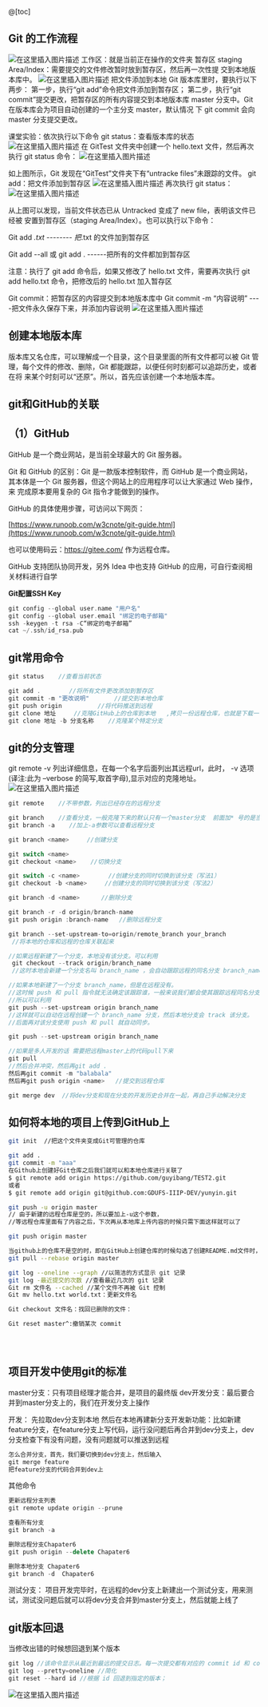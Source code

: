@[toc]

## Git 的工作流程
![在这里插入图片描述](https://img-blog.csdnimg.cn/d026e38579484a1ea577c5dd0ca132a2.png?x-oss-process=image/watermark,type_ZHJvaWRzYW5zZmFsbGJhY2s,shadow_50,text_Q1NETiBA55Wq6IyEd2t5,size_20,color_FFFFFF,t_70,g_se,x_16)
工作区：就是当前正在操作的文件夹
暂存区 staging Area/Index：需要提交的文件修改暂时放到暂存区，然后再一次性提 交到本地版本库中。
![在这里插入图片描述](https://img-blog.csdnimg.cn/58c5ef79b7b74381a8da19ca3bee297e.png?x-oss-process=image/watermark,type_ZHJvaWRzYW5zZmFsbGJhY2s,shadow_50,text_Q1NETiBA55Wq6IyEd2t5,size_20,color_FFFFFF,t_70,g_se,x_16)
把文件添加到本地 Git 版本库里时，要执行以下两步：
第一步，执行“git add”命令把文件添加到暂存区；
第二步，执行“git commit”提交更改，把暂存区的所有内容提交到本地版本库 master 分支中。Git 在版本库会为项目自动创建的一个主分支 master，默认情况 下 git commit 会向 master 分支提交更改。

课堂实验：依次执行以下命令
git status：查看版本库的状态
![在这里插入图片描述](https://img-blog.csdnimg.cn/b4930b18a0504ea2b67f8e28413aef7b.png?x-oss-process=image/watermark,type_ZHJvaWRzYW5zZmFsbGJhY2s,shadow_50,text_Q1NETiBA55Wq6IyEd2t5,size_20,color_FFFFFF,t_70,g_se,x_16)
在 GitTest 文件夹中创建一个 hello.text 文件，然后再次执行 git status 命令：
![在这里插入图片描述](https://img-blog.csdnimg.cn/5f968d112352451494ba3dd702b12432.png?x-oss-process=image/watermark,type_ZHJvaWRzYW5zZmFsbGJhY2s,shadow_50,text_Q1NETiBA55Wq6IyEd2t5,size_20,color_FFFFFF,t_70,g_se,x_16)

如上图所示，Git 发现在“GitTest”文件夹下有“untracke files”未跟踪的文件。
git add：把文件添加到暂存区
![在这里插入图片描述](https://img-blog.csdnimg.cn/d7a85fa087244810a3535975d25dccae.png)
再次执行 git status：
![在这里插入图片描述](https://img-blog.csdnimg.cn/94ebedaa0ceb42d88b4139975aaeab7e.png?x-oss-process=image/watermark,type_ZHJvaWRzYW5zZmFsbGJhY2s,shadow_50,text_Q1NETiBA55Wq6IyEd2t5,size_20,color_FFFFFF,t_70,g_se,x_16)


从上图可以发现，当前文件状态已从 Untracked 变成了 new file，表明该文件已经被 安置到暂存区（staging Area/Index）。也可以执行以下命令： 

Git add *.txt -------- 把*.txt 的文件加到暂存区

 Git add --all 或 git add . ------把所有的文件都加到暂存区

注意：执行了 git add 命令后，如果又修改了 hello.txt 文件，需要再次执行 git add hello.txt 命令，把修改后的 hello.txt 加入暂存区

Git commit：把暂存区的内容提交到本地版本库中 Git commit -m “内容说明” ----把文件永久保存下来，并添加内容说明
![在这里插入图片描述](https://img-blog.csdnimg.cn/a7c6b8c139ec49babf9ff943e606415f.png)
















## 创建本地版本库
版本库又名仓库，可以理解成一个目录，这个目录里面的所有文件都可以被 Git 管 理，每个文件的修改、删除，Git 都能跟踪，以便任何时刻都可以追踪历史，或者在将 来某个时刻可以“还原”。所以，首先应该创建一个本地版本库。


## git和GitHub的关联

## （1）GitHub
GitHub 是一个商业网站，是当前全球最大的 Git 服务器。

Git 和 GitHub 的区别：Git 是一款版本控制软件，而 GitHub 是一个商业网站， 其本体是一个 Git 服务器，但这个网站上的应用程序可以让大家通过 Web 操作，来 完成原本要用复杂的 Git 指令才能做到的操作。

GitHub 的具体使用步骤，可访问以下网页：

[https://www.runoob.com/w3cnote/git-guide.html](https://www.runoob.com/w3cnote/git-guide.html)

也可以使用码云：https://gitee.com/ 作为远程仓库。

GitHub 支持团队协同开发，另外 Idea 中也支持 GitHub 的应用，可自行查阅相 关材料进行自学


**Git配置SSH Key**

```cpp
git config --global user.name "用户名"
git config --global user.email "绑定的电子邮箱"
ssh -keygen -t rsa -C“绑定的电子邮箱”
cat ~/.ssh/id_rsa.pub
```


## git常用命令

```cpp
git status    //查看当前状态 

git add .        //将所有文件更改添加到暂存区
git commit -m "更改说明"       //提交到本地仓库
git push origin          //将代码推送到远程
git clone 地址     //克隆GitHub上的仓库到本地   ,拷贝一份远程仓库，也就是下载一个项目。
git clone 地址 -b 分支名称    //克隆某个特定分支

```
## git的分支管理
git remote -v  列出详细信息，在每一个名字后面列出其远程url，此时， -v 选项(译注:此为 –verbose 的简写,取首字母),显示对应的克隆地址。![在这里插入图片描述](https://img-blog.csdnimg.cn/2020100820483635.png#pic_center)

```cpp
git remote    //不带参数，列出已经存在的远程分支

git branch    //查看分支，一般克隆下来的默认只有一个master分支  前面加* 号的是当前的分支
git branch -a    //加上-a参数可以查看远程分支

git branch <name>     //创建分支

git switch <name>
git checkout <name>    //切换分支

git switch -c <name>        //创建分支的同时切换到该分支（写法1）
git checkout -b <name>     //创建分支的同时切换到该分支（写法2）

git branch -d <name>      //删除分支

git branch -r -d origin/branch-name  
git push origin :branch-name   //删除远程分支

git branch --set-upstream-to=origin/remote_branch your_branch  
 //将本地的仓库和远程的仓库关联起来

//如果远程新建了一个分支，本地没有该分支。可以利用
 git checkout --track origin/branch_name 
 //这时本地会新建一个分支名叫 branch_name ，会自动跟踪远程的同名分支 branch_name。

//如果本地新建了一个分支 branch_name，但是在远程没有。
//这时候 push 和 pull 指令就无法确定该跟踪谁，一般来说我们都会使其跟踪远程同名分支
//所以可以利用 
git push --set-upstream origin branch_name 
//这样就可以自动在远程创建一个 branch_name 分支，然后本地分支会 track 该分支。
//后面再对该分支使用 push 和 pull 就自动同步。

git push --set-upstream origin branch_name

//如果是多人开发的话 需要把远程master上的代码pull下来
git pull    
//然后合并冲突，然后再git add .
然后再git commit -m "balabala"
然后再git push origin <name>   //提交到远程仓库

git merge dev  //将dev分支和现在分支的开发历史合并在一起，再自己手动解决分支
```
## 如何将本地的项目上传到GitHub上


```bash
git init  //把这个文件夹变成Git可管理的仓库

git add .
git commit -m "aaa"
在Github上创建好Git仓库之后我们就可以和本地仓库进行关联了
$ git remote add origin https://github.com/guyibang/TEST2.git
或者
$ git remote add origin git@github.com:GDUFS-IIIP-DEV/yunyin.git

git push -u origin master
// 由于新建的远程仓库是空的，所以要加上-u这个参数，
//等远程仓库里面有了内容之后，下次再从本地库上传内容的时候只需下面这样就可以了

git push origin master

当github上的仓库不是空的时，即在GitHub上创建仓库的时候勾选了创建README.md文件时，要先pull
git pull --rebase origin master

git log --oneline --graph //以简洁的方式显示 git 记录
git log -最近提交的次数 //查看最近几次的 git 记录
Git rm 文件名 --cached //某个文件不再被 Git 控制
Git mv hello.txt world.txt：更新文件名

Git checkout 文件名：找回已删除的文件： 

Git reset master^:撤销某次 commit





```



## 项目开发中使用git的标准

master分支：只有项目经理才能合并，是项目的最终版
dev开发分支：最后要合并到master分支上的，我们在开发分支上操作

开发：
先拉取dev分支到本地
然后在本地再建新分支开发新功能：比如新建feature分支，在feature分支上写代码，运行没问题后再合并到dev分支上，dev分支检查下有没有问题，没有问题就可以推送到远程

```cpp
怎么合并分支，首先，我们要切换到dev分支上，然后输入
git merge feature
把feature分支的代码合并到dev上
```
其他命令
```cpp
更新远程分支列表
git remote update origin --prune

查看所有分支
git branch -a

删除远程分支Chapater6
git push origin --delete Chapater6

删除本地分支 Chapater6
git branch -d  Chapater6
```

测试分支：
项目开发完毕时，在远程的dev分支上新建出一个测试分支，用来测试，测试没问题后就可以将dev分支合并到master分支上，然后就能上线了

## git版本回退
当修改出错的时候想回退到某个版本

```javascript
git log //该命令显示从最近到最远的提交日志。每一次提交都有对应的 commit id 和 commit message。
git log --pretty=oneline //简化
git reset --hard id //根据 id 回退到指定的版本；
```
![在这里插入图片描述](https://img-blog.csdnimg.cn/d0e3ae92ee1d4876ad9413fcf71a7a80.png?x-oss-process=image/watermark,type_d3F5LXplbmhlaQ,shadow_50,text_Q1NETiBA55Wq6IyEd2t5,size_20,color_FFFFFF,t_70,g_se,x_16)
